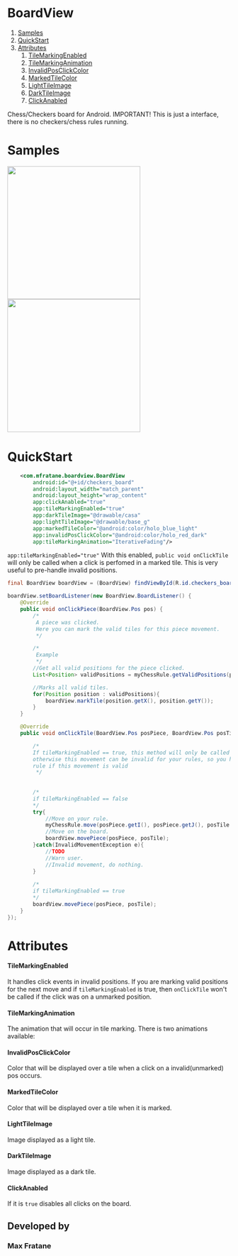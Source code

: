# BoardView
1. [Samples](#samples)
2. [QuickStart](#quickstart)
3. [Attributes](#attributes)
    1. [TileMarkingEnabled](#tileMarkingEnabled)
    2. [TileMarkingAnimation](#tileMarkingAnimation)
    3. [InvalidPosClickColor](#invalidPosClickColor)
    4. [MarkedTileColor](#markedTileColor)
    5. [LightTileImage](#lightTileImage)
    6. [DarkTileImage](#darkTileImage)
    7. [ClickAnabled](#clickAnabled)

Chess/Checkers board for Android.
IMPORTANT! This is just a interface, there is no checkers/chess rules running.

# Samples
<p align="start">
  <img src="http://i.imgur.com/LvUCd3w.gif" width="300"/>
  <img src="https://i.imgur.com/6MTCDtG.gif" width="300"/>
</p>

# QuickStart
``` xml
    <com.mfratane.boardview.BoardView
        android:id="@+id/checkers_board"
        android:layout_width="match_parent"
        android:layout_height="wrap_content"
        app:clickAnabled="true"
        app:tileMarkingEnabled="true"
        app:darkTileImage="@drawable/casa"
        app:lightTileImage="@drawable/base_g"
        app:markedTileColor="@android:color/holo_blue_light"
        app:invalidPosClickColor="@android:color/holo_red_dark"
        app:tileMarkingAnimation="IterativeFading"/>
```
`app:tileMarkingEnabled="true"` With this enabled, `public void onClickTile` will only be called when a click is perfomed in a marked tile. This is very useful to pre-handle invalid positions.



``` java
final BoardView boardView = (BoardView) findViewById(R.id.checkers_board);

boardView.setBoardListener(new BoardView.BoardListener() {
    @Override
    public void onClickPiece(BoardView.Pos pos) {
        /*
         A piece was clicked.
         Here you can mark the valid tiles for this piece movement.
         */

        /*
         Example
         */
        //Get all valid positions for the piece clicked.
        List<Position> validPositions = myChessRule.getValidPositions(pos.getI(), pos.getJ());

        //Marks all valid tiles.
        for(Position position : validPositions){
            boardView.markTile(position.getX(), position.getY());
        }
    }

    @Override
    public void onClickTile(BoardView.Pos posPiece, BoardView.Pos posTile) {

        /*
        If tileMarkingEnabled == true, this method will only be called when the tile is marked,
        otherwise this movement can be invalid for your rules, so you have to verify in your ruuning chess/chekers
        rule if this movement is valid
         */
         
         
        /*
        if tileMarkingEnabled == false
        */
        try{
            //Move on your rule.
            myChessRule.move(posPiece.getI(), posPiece.getJ(), posTile.getI(), posTile.getJ());
            //Move on the board.
            boardView.movePiece(posPiece, posTile);
        }catch(InvalidMovementException e){
            //TODO
            //Warn user.
            //Invalid movement, do nothing.
        }
        
        /*
        if tileMarkingEnabled == true
        */
        boardView.movePiece(posPiece, posTile);
    }
});
```

# Attributes
#### TileMarkingEnabled
It handles click events in invalid positions. If you are marking valid positions for the next move and if `tileMarkingEnabled` is true, then `onClickTile` won't be called if the click was on a unmarked position.

#### TileMarkingAnimation
The animation that will occur in tile marking. There is two animations available:

#### InvalidPosClickColor
Color that will be displayed over a tile when a click on a invalid(unmarked) pos occurs.

#### MarkedTileColor
Color that will be displayed over a tile when it is marked.

#### LightTileImage
Image displayed as a light tile.

#### DarkTileImage
Image displayed as a dark tile.

#### ClickAnabled
If it is `true` disables all clicks on the board.

## Developed by
### Max Fratane
